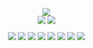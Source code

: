 
<div align="center">
<!--  <img height="160em" src="https://user-images.githubusercontent.com/73261477/154606660-8967feca-4a38-4a3b-9722-7a5b49d785ad.gif">-->
  <img src="https://github-readme-stats.vercel.app/api/top-langs/?username=pistilligabriel&layout=compact&theme=dark">
  <br>
  <img src="https://github-readme-streak-stats.herokuapp.com/?user=pistilligabriel&theme=dark">
  <img src="https://github-readme-stats.vercel.app/api?username=pistilligabriel&show_icons=true&theme=dark"/>
 
    
  <img src="https://img.shields.io/badge/JavaScript-F7DF1E?style=for-the-badge&logo=javascript&logoColor=black"> <img src="https://img.shields.io/badge/Node.js-43853D?style=for-the-badge&logo=node.js&logoColor=white"> <img src="https://img.shields.io/badge/HTML5-E34F26?style=for-the-badge&logo=html5&logoColor=white"> <img src="https://img.shields.io/badge/CSS3-1572B6?style=for-the-badge&logo=css3&logoColor=white"> <img src="https://img.shields.io/badge/Bootstrap-563D7C?style=for-the-badge&logo=bootstrap&logoColor=white"> <img src="https://img.shields.io/badge/MySQL-00000F?style=for-the-badge&logo=mysql&logoColor=white"> <img src="https://img.shields.io/badge/Git-E34F26?style=for-the-badge&logo=git&logoColor=white"> <img src="https://img.shields.io/badge/Windows-017AD7?style=for-the-badge&logo=windows&logoColor=white">
  
  
</div>


<!--
<div align="center">
  <img src="https://github.com/Jose-augusto-git/Jose-augusto-git/blob/output/github-contribution-grid-snake.svg">
</div> 
-->
